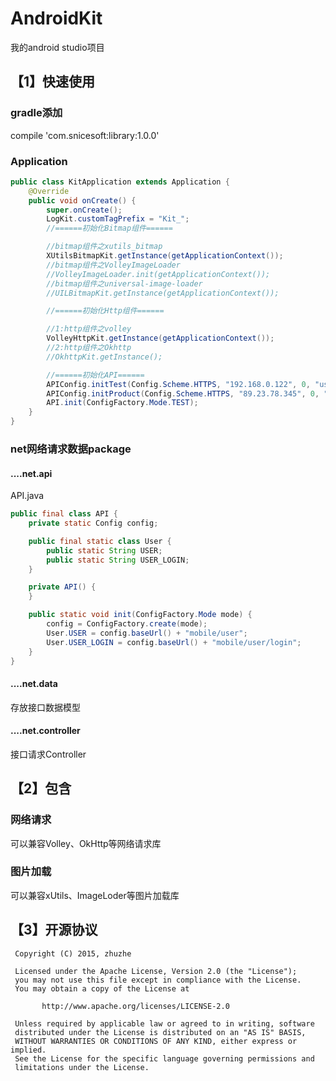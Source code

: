 # AndroidKit
我的android studio项目
## 【1】快速使用
### gradle添加
compile 'com.snicesoft:library:1.0.0'
### Application
```java
public class KitApplication extends Application {
    @Override
    public void onCreate() {
        super.onCreate();
        LogKit.customTagPrefix = "Kit_";
        //======初始化Bitmap组件======

        //bitmap组件之xutils_bitmap
        XUtilsBitmapKit.getInstance(getApplicationContext());
        //bitmap组件之VolleyImageLoader
        //VolleyImageLoader.init(getApplicationContext());
        //bitmap组件之universal-image-loader
        //UILBitmapKit.getInstance(getApplicationContext());

        //======初始化Http组件======

        //1:http组件之volley
        VolleyHttpKit.getInstance(getApplicationContext());
        //2:http组件之Okhttp
        //OkhttpKit.getInstance();

        //======初始化API======
        APIConfig.initTest(Config.Scheme.HTTPS, "192.168.0.122", 0, "userinfo/");
        APIConfig.initProduct(Config.Scheme.HTTPS, "89.23.78.345", 0, "userinfo/");
        API.init(ConfigFactory.Mode.TEST);
    }
}
```
### net网络请求数据package
#### ....net.api
API.java
```java
public final class API {
    private static Config config;

    public final static class User {
        public static String USER;
        public static String USER_LOGIN;
    }

    private API() {
    }

    public static void init(ConfigFactory.Mode mode) {
        config = ConfigFactory.create(mode);
        User.USER = config.baseUrl() + "mobile/user";
        User.USER_LOGIN = config.baseUrl() + "mobile/user/login";
    }
}
```
#### ....net.data
存放接口数据模型
#### ....net.controller
接口请求Controller
## 【2】包含
### 网络请求
可以兼容Volley、OkHttp等网络请求库
### 图片加载
可以兼容xUtils、ImageLoder等图片加载库
## 【3】开源协议
```
 Copyright (C) 2015, zhuzhe
 
 Licensed under the Apache License, Version 2.0 (the "License");
 you may not use this file except in compliance with the License.
 You may obtain a copy of the License at

       http://www.apache.org/licenses/LICENSE-2.0

 Unless required by applicable law or agreed to in writing, software
 distributed under the License is distributed on an "AS IS" BASIS,
 WITHOUT WARRANTIES OR CONDITIONS OF ANY KIND, either express or implied.
 See the License for the specific language governing permissions and
 limitations under the License.
 ```
